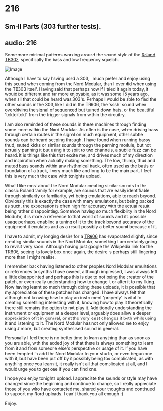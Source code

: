 # 216
## Sm-ll Parts (303 further tests).
audio: 216
---
Some more minimal patterns working around the sound style of the <a href="http://en.wikipedia.org/wiki/Roland_TB-303" title="Roland TB303" target="_blank">Roland TB303</a>, specifically the bass and low frequency squelch. 

![Image](/assets/img/Snd-216.png)

Although I have to say having used a 303, I much prefer and enjoy using this sound when coming from the Nord Modular, than I ever did when using the TB303 itself. Having said that perhaps now if I tried it again today, it would be different and far more enjoyable, as it was some 15 years ago, when all that could be heard was 303's. Perhaps I would be able to find the other sounds in the 303, like I did in the TR606, the 'sssh' sound when overdriving the signal of sequenced but turned down hats, or the beautiful 'tcktcktckt' from the trigger signals from within the circuitry.

I am also reminded of these sounds in these machines through finding some more within the Nord Modular. As often is the case, when driving bass through certain routes in the signal on much equipment, other subtle sounds can be heard seeping through. I have found when running bassy thud, muted kicks or similar sounds through the panning module, but not actually panning it but using it to split to two channels, a subtle fuzz can be heard. It is things like this that excite me, and drives much of my direction and inspiration when actually making something. The low, thump, thud and muted bass sounds within any rhythmical track, often used as the basis or foundation of a track, I very much like and long to be the main part. I feel this is very much the case with tonights upload.

What I like most about the Nord Modular creating similar sounds to the classic Roland family for example, are sounds that are easily identifiable through similarity or familiarity, yet being emulations, able to reach beyond. Obviously this is exactly the case with many emulations, but being packed as such, the expectation is often high for accuracy with the actual result being rather disappointing. Somehow having <i>so</i> much flexibility in the Nord Modular, it is more a reference to that world of sounds and its possible usage perhaps, enabling a tuning of it to the track beyond accuracy of the equipment it emulates and as a result possibly a better sound because of it.

I have to admit, my longing desire for a <a href="http://en.wikipedia.org/wiki/Roland_TR-606" title="TR606" target="_blank">TR606</a> has evaporated slightly since creating similar sounds in the Nord Modular, something I am certainly going to revisit very soon. Although having just google the Wikipedia link for the TR606, seeing its lovely box once again, the desire is perhaps still lingering more than I might realise.

I remember back having listened to other peoples Nord Modular emulations or references to synths I have owned, although impressed, I was always left a little disappointed and perhaps this is due to not being the creator of the patch, or even really understanding how to change it or alter it to my liking. Now having learnt so much through doing these uploads, it is possible that my appreciation of these patches has changed. I have always felt that although not knowing how to play an instrument 'properly' is vital to creating something interesting with it, knowing how to play it theoretically there still remains the option to not play it. Additionally understanding the instrument or equipment at a deeper level, arguably does allow a deeper appreciation of it in general, or at the very least changes it both while using it and listening to it. The Nord Modular has not only allowed me to enjoy using <i>it</i> more, but creating synthesised sound in general.

Personally I feel there is no better time to learn anything than as soon as you are able, with the added joy of that there is always something to learn from it and from someone else's perspective or usage of it. If you have been tempted to add the Nord Modular to your studio, or even begun one with it, but have been put off by it possibly being too complicated, as with anything once you learn it, it really isn't all that complicated at all, and I would urge you to get one if you can find one.

I hope you enjoy tonights upload. I appreciate the sounds or style may have changed since the beginning and continue to change, so I really appreciate those of you who have contacted me, shared your thoughts and continued to support my Nord uploads. I can't thank you all enough :)

Enjoy.